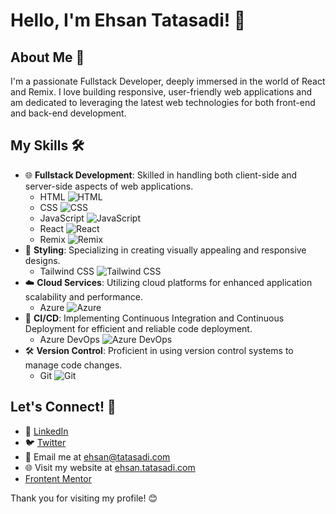 # Hello, I'm Ehsan Tatasadi! 👋

## About Me 🌟
I'm a passionate Fullstack Developer, deeply immersed in the world of React and Remix. I love building responsive, user-friendly web applications and am dedicated to leveraging the latest web technologies for both front-end and back-end development.

## My Skills 🛠️
- 🌐 **Fullstack Development**: Skilled in handling both client-side and server-side aspects of web applications.
  - HTML ![HTML](https://img.shields.io/badge/-HTML-E34F26?style=flat-square&logo=html5&logoColor=ffffff)
  - CSS ![CSS](https://img.shields.io/badge/-CSS-1572B6?style=flat-square&logo=css3&logoColor=ffffff)
  - JavaScript ![JavaScript](https://img.shields.io/badge/-JavaScript-fbbf24?style=flat-square&logo=javascript&logoColor=fff&color=eab308)
  - React ![React](https://img.shields.io/badge/-React-61DAFB?style=flat-square&logo=react&logoColor=fff&color=06b6d4)
  - Remix ![Remix](https://img.shields.io/badge/-Remix-61DAFB?style=flat-square&logo=remix&logoColor=fff&color=8b5cf6)
- 🎨 **Styling**: Specializing in creating visually appealing and responsive designs.
  - Tailwind CSS ![Tailwind CSS](https://img.shields.io/badge/-Tailwind_CSS-38B2AC?style=flat-square&logo=tailwind-css&logoColor=ffffff)
- ☁️ **Cloud Services**: Utilizing cloud platforms for enhanced application scalability and performance.
  - Azure ![Azure](https://img.shields.io/badge/-Azure-0078D4?style=flat-square&logo=microsoft-azure&logoColor=ffffff)
- 🔄 **CI/CD**: Implementing Continuous Integration and Continuous Deployment for efficient and reliable code deployment.
  - Azure DevOps ![Azure DevOps](https://img.shields.io/badge/-Azure_DevOps-0078D4?style=flat-square&logo=azure-devops&logoColor=ffffff)
- 🛠️ **Version Control**: Proficient in using version control systems to manage code changes.
  - Git ![Git](https://img.shields.io/badge/-Git-F05032?style=flat-square&logo=git&logoColor=ffffff)


## Let's Connect! 🤝
- 💼 [LinkedIn](https://www.linkedin.com/in/ehsan-tatasadi-2161a433)
- 🐦 [Twitter](https://twitter.com/etatasadi)
- 📧 Email me at ehsan@tatasadi.com
- 🌐 Visit my website at [ehsan.tatasadi.com](https://ehsan.tatasadi.com)
- [Frontent Mentor](https://www.frontendmentor.io/profile/tatasadi)

Thank you for visiting my profile! 😊
